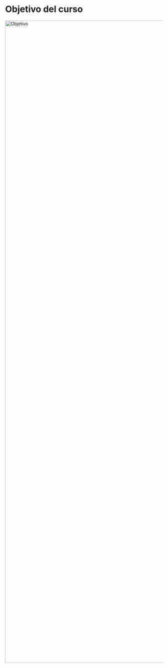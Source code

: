 # Objetivo del curso
<img width="2056" alt="Objetivo" src="https://github.com/user-attachments/assets/5967241f-d6b5-4ed7-9f6c-9d333e9584dc">
